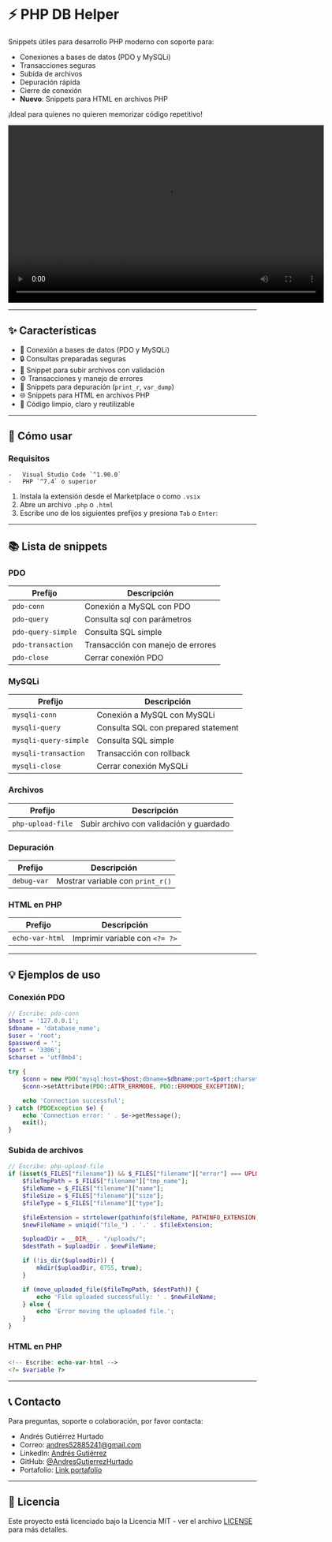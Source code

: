 # ⚡ PHP DB Helper

Snippets útiles para desarrollo PHP moderno con soporte para:

-   Conexiones a bases de datos (PDO y MySQLi)
-   Transacciones seguras
-   Subida de archivos
-   Depuración rápida
-   Cierre de conexión
-   **Nuevo**: Snippets para HTML en archivos PHP

¡Ideal para quienes no quieren memorizar código repetitivo!

<video width="640" height="360" controls>
    <source src="https://github.com/AndresGutierrezHurtado/php-db-helper/extra/demo.mp4" type="video/mp4">
    Tu navegador no soporta la reproducción de video.
</video>

---

## ✨ Características

-   🔌 Conexión a bases de datos (PDO y MySQLi)
-   🔒 Consultas preparadas seguras
-   📂 Snippet para subir archivos con validación
-   ⚙️ Transacciones y manejo de errores
-   🐞 Snippets para depuración (`print_r`, `var_dump`)
-   🌐 Snippets para HTML en archivos PHP
-   📄 Código limpio, claro y reutilizable

---

## 🚀 Cómo usar

### Requisitos

    -   Visual Studio Code `^1.90.0`
    -   PHP `^7.4` o superior

1. Instala la extensión desde el Marketplace o como `.vsix`
2. Abre un archivo `.php` o `.html`
3. Escribe uno de los siguientes prefijos y presiona `Tab` o `Enter`:

---

## 📚 Lista de snippets

### PDO

| Prefijo            | Descripción                       |
| ------------------ | --------------------------------- |
| `pdo-conn`         | Conexión a MySQL con PDO          |
| `pdo-query`        | Consulta sql con parámetros       |
| `pdo-query-simple` | Consulta SQL simple               |
| `pdo-transaction`  | Transacción con manejo de errores |
| `pdo-close`        | Cerrar conexión PDO               |

### MySQLi

| Prefijo               | Descripción                         |
| --------------------- | ----------------------------------- |
| `mysqli-conn`         | Conexión a MySQL con MySQLi         |
| `mysqli-query`        | Consulta SQL con prepared statement |
| `mysqli-query-simple` | Consulta SQL simple                 |
| `mysqli-transaction`  | Transacción con rollback            |
| `mysqli-close`        | Cerrar conexión MySQLi              |

### Archivos

| Prefijo           | Descripción                             |
| ----------------- | --------------------------------------- |
| `php-upload-file` | Subir archivo con validación y guardado |

### Depuración

| Prefijo     | Descripción                      |
| ----------- | -------------------------------- |
| `debug-var` | Mostrar variable con `print_r()` |

### HTML en PHP

| Prefijo         | Descripción                    |
| --------------- | ------------------------------ |
| `echo-var-html` | Imprimir variable con `<?= ?>` |

---

## 💡 Ejemplos de uso

### Conexión PDO

```php
// Escribe: pdo-conn
$host = '127.0.0.1';
$dbname = 'database_name';
$user = 'root';
$password = '';
$port = '3306';
$charset = 'utf8mb4';

try {
    $conn = new PDO("mysql:host=$host;dbname=$dbname;port=$port;charset=$charset", $user, $password);
    $conn->setAttribute(PDO::ATTR_ERRMODE, PDO::ERRMODE_EXCEPTION);

    echo 'Connection successful';
} catch (PDOException $e) {
    echo 'Connection error: ' . $e->getMessage();
    exit();
}
```

### Subida de archivos

```php
// Escribe: php-upload-file
if (isset($_FILES["filename"]) && $_FILES["filename"]["error"] === UPLOAD_ERR_OK) {
    $fileTmpPath = $_FILES["filename"]["tmp_name"];
    $fileName = $_FILES["filename"]["name"];
    $fileSize = $_FILES["filename"]["size"];
    $fileType = $_FILES["filename"]["type"];

    $fileExtension = strtolower(pathinfo($fileName, PATHINFO_EXTENSION));
    $newFileName = uniqid("file_") . '.' . $fileExtension;

    $uploadDir = __DIR__ . "/uploads/";
    $destPath = $uploadDir . $newFileName;

    if (!is_dir($uploadDir)) {
        mkdir($uploadDir, 0755, true);
    }

    if (move_uploaded_file($fileTmpPath, $destPath)) {
        echo 'File uploaded successfully: ' . $newFileName;
    } else {
        echo 'Error moving the uploaded file.';
    }
}
```

### HTML en PHP

```php
<!-- Escribe: echo-var-html -->
<?= $variable ?>
```

---

## 📞 Contacto

Para preguntas, soporte o colaboración, por favor contacta:

-   Andrés Gutiérrez Hurtado
-   Correo: [andres52885241@gmail.com](mailto:andres52885241@gmail.com)
-   LinkedIn: [Andrés Gutiérrez](https://www.linkedin.com/in/andr%C3%A9s-guti%C3%A9rrez-hurtado-25946728b/)
-   GitHub: [@AndresGutierrezHurtado](https://github.com/AndresGutierrezHurtado)
-   Portafolio: [Link portafolio](https://andres-portfolio-b4dv.onrender.com)

---

## 📄 Licencia

Este proyecto está licenciado bajo la Licencia MIT - ver el archivo [LICENSE](LICENSE) para más detalles.
